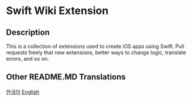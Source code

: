 # Swift Wiki Extension

## Description
This is a collection of extensions used to create iOS apps using Swift.
Pull requests freely that new extensions, better ways to change logic, translate errors, and so on.

## Other README.MD Translations
[한국어](http://)
[English](http://)

